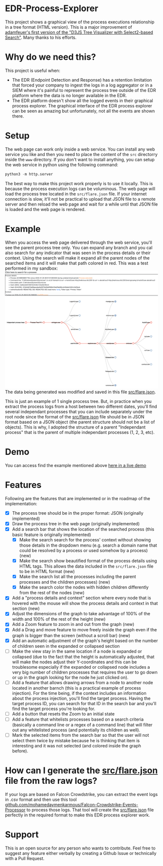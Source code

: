 # EDR-Process-Explorer
This project shows a graphical view of the process executions relationship in a tree format (HTML version).
This is a major improvement of [adamfeuer's first version of the "D3JS Tree Visualizer with Select2-based Search"](https://gist.github.com/adamfeuer/07a4fb2bf5c52c039e7c5f17cf4d22e5). Many thanks to his efforts.

# Why do we need this?
This project is useful when:
* The EDR (Endpoint Detection and Response) has a retention limitation that forced your company to ingest the logs in a log aggregator or in a SIEM where it's painful to represent the process tree outside of the EDR platform where the data is no longer available in the EDR.
* The EDR platform doesn't show all the logged events in their graphical process explorer. The graphical interface of the EDR process explorer can be seen as amazing but unfortunately, not all the events are shown there.

# Setup
The web page can work only inside a web service. You can install any web service you like and then you need to place the content of the `src` directorry inside the `www` directory.
If you don't want to install anything, you can setup the web service in python using the following command:
```python
python3 -m http.server
```
The best way to make this project work properly is to use it locally. This is because the process execution logs can be voluminous. The web page will load the process tree located in the `src/flare.json` file. If your internet connection is slow, it'll not be practical to upload that JSON file to a remote server and then reload the web page and wait for a while until that JSON file is loaded and the web page is rendered.

# Example
When you access the web page delivered through the web service, you'll see the parent process tree only. You can expand any branch and you cal also search for any indicator that was seen in the process details or their context. Using the search will make it expand all the parent nodes of the searched items and it will make that path colored in red.
This was a test performed in my sandbox:
<img src="https://github.com/mohamedaymenkarmous/EDR-Process-Explorer/blob/main/example.png">
The data being generated was modified and saved in this file [src/flare.json](src/flare.json).

This is just an example of 1 single process tree. But, in practice when you extract the process logs from a host between two different dates, you'll find several independant processes that you can include separately under the root node since the format of the [src/flare.json](src/flare.json) file should be in JSON format based on a JSON object (the parent structure should not be a list of objects). This is why, I adopted the structure of a parent "Independant process" that is the parent of multiple independant processes (1, 2, 3, etc).

# Demo
You can access find the example mentioned above [here in a live demo](https://jsfiddle.net/TheEmperors/vo7m1d6a/2/show/)

# Features
Following are the features that are implemented or in the roadmap of the implementation:
- [x] The process tree should be in the proper format: JSON (originally implemented)
- [x] Draw the process tree in the web page (originally implemented)
- [x] Add a search bar that shows the location of the searched process (this basic feature is originally implemented)
  - [x] Make the search search for the process' context without showing those details in the dropdown menu (e.g. search a domain name that could be resolved by a process or used somehow by a process) (new)
  - [x] Make the search show beautified format of the process details using HTML tags. This allows the data included in the `src/flare.json` file to be in HTML format (new)
  - [x] Make the search list all the processes including the parent processes and the children processes) (new)
  - [x] Make the search color the nodes with hidden children differently from the rest of the nodes (new)
- [x] Add a "process details and context" section where every node that is hovered with the mouse will show the process details and context in that section (new)
- [x] Adjust the dimensions of the graph to take advantage of 100% of the width and 100% of the rest of the height (new)
- [x] Add a Zoom feature to zoom in and out from the graph (new)
- [x] Add a Drag and move feature to move freely inside the graph even if the graph is bigger than the screen (without a scroll bar) (new)
- [x] Add an automatic adjustment of the graph's height based on the number of children seen in the expanded or collapsed section
- [ ] Make the view stay in the same location if a node is expanded or collapsed (due to the fact that the height is automatically adjusted, that will make the nodes adjust their Y-coordinates and this can be troublesome especially if the expanded or collapsed node includes a very big number of children processes that requires the user to go down or up in the graph looking for the node he just clicked on).
- [ ] Add a feature that allows drawing arrows from a node to another node located in another barnch (this is a practical example of process injection). For the time being, if the context includes an information about the process injection, you'll find the target process. Having the target process ID, you can search for that ID in the search bar and you'll find the target process you're looking for.
- [ ] Add a button that resets the Zoom to an initial state
- [ ] Add a feature that whitelists processes based on a search criteria (basically a command line or a regex of a command line) that will filter out any whitelisted process (and potentially its children as well).
- [ ] Mark the selected items from the search bar so that the user will not select them twice by mistake because he is thinking that item is interesting and it was not selected (and colored inside the graph before).

# How can I generate the [src/flare.json](src/flare.json) file from the raw logs?
If your logs are based on Falcon Crowdstrike, you can extract the event logs in .csv format and then use this tool [github.com/mohamedaymenkarmous/Falcon-Crowdstrike-Events-Processor](https://github.com/mohamedaymenkarmous/Falcon-Crowdstrike-Events-Processor) to process those logs. That tool will create the [src/flare.json](src/flare.json) file perfectly in the required format to make this EDR process explorer work.

# Support
This is an open source for any person who wants to contribute. Feel free to suggest any feature either verbally by creating a Github Issue or technically with a Pull Request.
